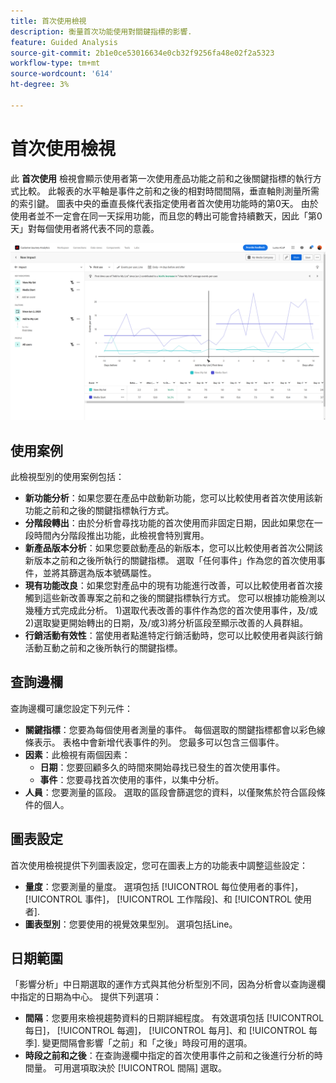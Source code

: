```yaml
---
title: 首次使用檢視
description: 衡量首次功能使用對關鍵指標的影響.
feature: Guided Analysis
source-git-commit: 2b1e0ce53016634e0cb32f9256fa48e02f2a5323
workflow-type: tm+mt
source-wordcount: '614'
ht-degree: 3%

---
```


# 首次使用檢視

此 **首次使用** 檢視會顯示使用者第一次使用產品功能之前和之後關鍵指標的執行方式比較。 此報表的水平軸是事件之前和之後的相對時間間隔，垂直軸則測量所需的索引鍵。 圖表中央的垂直長條代表指定使用者首次使用功能時的第0天。 由於使用者並不一定會在同一天採用功能，而且您的轉出可能會持續數天，因此「第0天」對每個使用者將代表不同的意義。

![版本](../assets/first-use.png)

## 使用案例

此檢視型別的使用案例包括：

* **新功能分析**：如果您要在產品中啟動新功能，您可以比較使用者首次使用該新功能之前和之後的關鍵指標執行方式。
* **分階段轉出**：由於分析會尋找功能的首次使用而非固定日期，因此如果您在一段時間內分階段推出功能，此檢視會特別實用。
* **新產品版本分析**：如果您要啟動產品的新版本，您可以比較使用者首次公開該新版本之前和之後所執行的關鍵指標。 選取「任何事件」作為您的首次使用事件，並將其篩選為版本號碼屬性。
* **現有功能改良**：如果您對產品中的現有功能進行改善，可以比較使用者首次接觸到這些新改善專案之前和之後的關鍵指標執行方式。 您可以根據功能檢測以幾種方式完成此分析。 1)選取代表改善的事件作為您的首次使用事件，及/或2)選取變更開始轉出的日期，及/或3)將分析區段至顯示改善的人員群組。
* **行銷活動有效性**：當使用者點進特定行銷活動時，您可以比較使用者與該行銷活動互動之前和之後所執行的關鍵指標。

## 查詢邊欄

查詢邊欄可讓您設定下列元件：

* **關鍵指標**：您要為每個使用者測量的事件。 每個選取的關鍵指標都會以彩色線條表示。 表格中會新增代表事件的列。 您最多可以包含三個事件。
* **因素**：此檢視有兩個因素：
   * **日期**：您要回顧多久的時間來開始尋找已發生的首次使用事件。
   * **事件**：您要尋找首次使用的事件，以集中分析。
* **人員**：您要測量的區段。 選取的區段會篩選您的資料，以僅聚焦於符合區段條件的個人。

## 圖表設定

首次使用檢視提供下列圖表設定，您可在圖表上方的功能表中調整這些設定：

* **量度**：您要測量的量度。 選項包括 [!UICONTROL 每位使用者的事件]， [!UICONTROL 事件]， [!UICONTROL 工作階段]、和 [!UICONTROL 使用者].
* **圖表型別**：您要使用的視覺效果型別。 選項包括Line。

## 日期範圍

「影響分析」中日期選取的運作方式與其他分析型別不同，因為分析會以查詢邊欄中指定的日期為中心。 提供下列選項：

* **間隔**：您要用來檢視趨勢資料的日期詳細程度。 有效選項包括 [!UICONTROL 每日]， [!UICONTROL 每週]， [!UICONTROL 每月]、和 [!UICONTROL 每季]. 變更間隔會影響「之前」和「之後」時段可用的選項。
* **時段之前和之後**：在查詢邊欄中指定的首次使用事件之前和之後進行分析的時間量。 可用選項取決於 [!UICONTROL 間隔] 選取。
